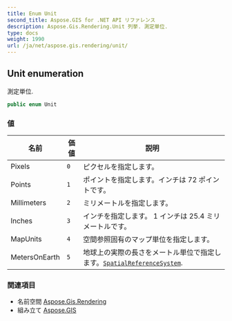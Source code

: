 ```yaml
---
title: Enum Unit
second_title: Aspose.GIS for .NET API リファレンス
description: Aspose.Gis.Rendering.Unit 列挙. 測定単位.
type: docs
weight: 1990
url: /ja/net/aspose.gis.rendering/unit/
---
```

## Unit enumeration

測定単位.

```csharp
public enum Unit
```

### 値

| 名前 | 価値 | 説明 |
| --- | --- | --- |
| Pixels | `0` | ピクセルを指定します。 |
| Points | `1` | ポイントを指定します。インチは 72 ポイントです。 |
| Millimeters | `2` | ミリメートルを指定します。 |
| Inches | `3` | インチを指定します。 1 インチは 25.4 ミリメートルです。 |
| MapUnits | `4` | 空間参照固有のマップ単位を指定します。 |
| MetersOnEarth | `5` | 地球上の実際の長さをメートル単位で指定します。[`SpatialReferenceSystem`](../map/spatialreferencesystem/). |

### 関連項目

* 名前空間 [Aspose.Gis.Rendering](../../aspose.gis.rendering/)
* 組み立て [Aspose.GIS](../../)


